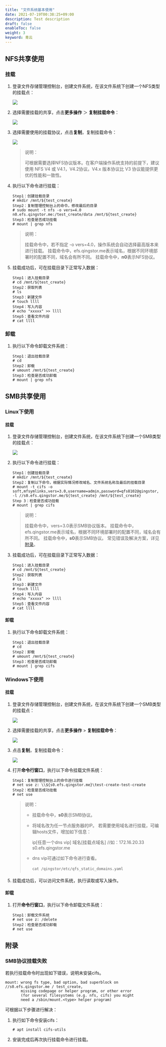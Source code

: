 ```yaml
---
title: "文件系统基本使用"
date: 2021-07-19T00:38:25+09:00
description: Test description
draft: false
enableToc: false
weight: 3
keyword: 青云
---
```


## NFS共享使用

### 挂载

1. 登录文件存储管理控制台，创建文件系统，在该文件系统下创建一个NFS类型的挂载点：

   ![](../_images/basic_use_1.png)

2. 选择需要挂载的共享，点击**更多操作** ＞ **复制挂载命令**：

   ![](../_images/basic_use_2.png)

3. 选择需要使用的挂载协议，点击**复制**，复制挂载命令：

   ![](../_images/basic_use_3.png)

   > 说明：
   >
   > 可根据需要选择NFS协议版本。在客户端操作系统支持的前提下，建议使用 NFS V4 或 V4.1，V4.2协议。V4.x 版本协议比 V3 协议能提供更优的性能和一致性。

4. 执行以下命令进行挂载：

   ```
   Step1：创建挂载目录
   # mkdir /mnt/${test_create}
   Step2：复制管理控制台上的命令，修改最后的目录
   # sudo mount -t nfs -o vers=4.0 n0.efs.qingstor.me:/test_create/data /mnt/${test_create}
   Step3：检查是否成功挂载
   # mount | grep nfs
   ```

   > 说明：
   >
   > 挂载命令中，若不指定 -o vers=4.0，操作系统会自动选择最高版本来进行挂载。
   > 挂载命令中，efs.qingstor.me表示域名，根据不同环境部署时的配置不同，域名会有所不同。
   > 挂载命令中，**n0**表示NFS协议。

5. 挂载成功后，可在挂载目录下正常写入数据：

   ```
   Step1：进入挂载目录
   # cd /mnt/${test_create}
   Step2：获取列表
   # ls
   Step3：新建文件
   # touch llll
   Step4：写入内容
   # echo "xxxxx" >> llll 
   Step5：查看文件内容
   # cat llll 
   ```

### 卸载

1. 执行以下命令卸载文件系统：

   ```
   Step1：退出挂载目录
   # cd
   Step2：卸载
   # umount /mnt/${test_create} 
   Step3：检查是否成功卸载
   # mount | grep nfs
   ```

## SMB共享使用

### Linux下使用

#### 挂载

1. 登录文件存储管理控制台，创建文件系统，在该文件系统下创建一个SMB类型的挂载点：

   ![](../_images/basic_use_4.png)

2. 执行以下命令进行挂载：

   ```
   Step1：创建挂载目录
   # mkdir /mnt/${test_create}
   Step2：复制以下命令，根据实际情况修改域名、文件系统名称及最后的挂载目录
   # mount -t cifs -o soft,mfsymlinks,vers=3.0,username=admin,password=qfs8102@qingstor, -l //s0.efs.qingstor.me/${test_create} /mnt/${test_create}
   Step 3：检查是否成功挂载
   # mount | grep cifs
   ```

   > 说明：
   >
   > 挂载命令中，vers=3.0表示SMB协议版本。
   > 挂载命令中，efs.qingstor.me表示域名，根据不同环境部署时的配置不同，域名会有所不同。
   > 挂载命令中，**s0**表示SMB协议。
   > 常见错误及解决方案，详见[附录](#附录)。

3. 挂载成功后，可在挂载目录下正常写入数据：

   ```
   Step1：进入挂载目录
   # cd /mnt/${test_create}
   Step2：获取列表
   # ls
   Step3：新建文件
   # touch llll
   Step4：写入内容
   # echo "xxxxx" >> llll 
   Step5：查看文件内容
   # cat llll
   ```

#### 卸载

1. 执行以下命令卸载文件系统：

   ```
   Step1：退出挂载目录
   # cd
   Step2：卸载
   # umount /mnt/${test_create} 
   Step3：检查是否成功卸载
   # mount | grep cifs
   ```

### Windows下使用

#### 挂载

1. 登录文件存储管理控制台，创建文件系统，在该文件系统下创建一个SMB类型的挂载点：

   ![](../_images/basic_use_4.png)

2. 选择需要挂载的共享，点击**更多操作** > **复制挂载命令**：

   ![](../_images/basic_use_5.png)

3. 点击**复制**，复制挂载命令：

   ![](../_images/basic_use_6.png)

4. 打开**命令行窗口**，执行以下命令挂载文件系统：

   ```
   Step1：复制管理控制台上的命令进行挂载
   # net use z: \\${s0.efs.qingstor.me}\test-create-test-create 
   Step2：检查是否成功挂载
   # net use
   ```

   > 说明：
   >
   > + 挂载命令中，**s0**表示SMB协议。
   >
   > + 将域名改为任一节点服务器的IP。
   >    若需要使用域名进行挂载，可编辑hosts文件，增加如下信息：
   >
   >    ip[任意一个dns vip] 域名[挂载点域名]    //如：172.16.20.33 s0.efs.qingstor.me 
   >
   > + dns vip可通过如下命令进行查看。
   >
   >   `cat /qingstor/etc/qfs_static_domains.yaml`

5. 挂载成功后，可以访问文件系统，执行读取或写入操作。

#### 卸载

1. 打开**命令行窗口**，执行以下命令卸载文件系统：

   ```
   Step1：卸载文件系统
   # net use z: /delete
   Step2：检查是否成功卸载
   # net use
   ```


## 附录

### SMB协议挂载失败

若执行挂载命令时出现如下错误，说明未安装cifs。

```
mount: wrong fs type, bad option, bad superblock on //s0.efs.qingstor.me / test_create,
       missing codepage or helper program, or other error
       (for several filesystems (e.g. nfs, cifs) you might
       need a /sbin/mount.<type> helper program)
```

可根据以下步骤进行解决：

1. 执行如下命令安装cifs：

   ```
   # apt install cifs-utils
   ```

2. 安装完成后再次执行挂载命令进行挂载。
